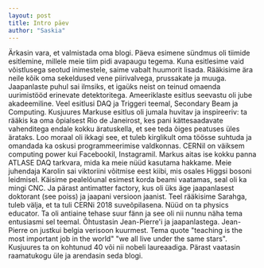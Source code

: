 ```yaml
---
layout: post
title: Intro päev
author: "Saskia"
---
```


Ärkasin vara, et valmistada oma blogi. Päeva esimene sündmus oli tiimide esitlemine, millele meie tiim pidi avapaugu tegema. Kuna esitlesime vaid võistlusega seotud inimestele, saime vabalt huumorit lisada. Rääkisime ära neile kõik oma sekeldused vene piirivalvega, prussakate ja muuga. Jaapanlaste puhul sai ilmsiks, et igaüks neist on teinud omaenda uurimistööd erinevate detektoritega. Ameeriklaste esitlus seevastu oli jube akadeemiline.
Veel esitlusi DAQ ja Triggeri teemal, Secondary Beam ja Computing. 
Kusjuures Markuse esitlus oli jumala huvitav ja inspireeriv: ta rääkis ka oma õpialsest Rio de Janeirost, kes pani kättesaadavate vahenditega endale kokku äratuskella, et see teda õiges peatuses üles ärataks. Loo moraal oli ikkagi see, et tuleb kirglikult oma töösse suhtuda ja omandada ka oskusi programmeerimise valdkonnas. CERNil on väiksem computing power kui Facebookil, Instagramil. Markus aitas ise kokku panna ATLASE DAQ tarkvara, mida ka meie nüüd kasutama hakkame. Meie juhendaja Karolin sai viktoriini võitmise eest kiibi, mis osales Higgsi bosoni leidmisel. 
Käisime pealelõunal esimest korda beami vaatamas, seal oli ka mingi CNC. Ja pärast antimatter factory, kus oli üks äge jaapanlasest doktorant (see poiss) ja jaapani versioon jaanist. Teel rääkisime Sarahga, tuleb välja, et ta tuli CERNi 2018 suveõpilasena. Nüüd on ta physics educator. Ta oli antiaine tehase suur fänn ja see oli nii nunnu näha tema entusiasmi sel teemal.
Õhtustasin Jean-Pierre'i ja jaapanlastega. Jean-Pierre on justkui belgia verisoon kuurmest. Tema quote "teaching is the most important job in the world" "we all live under the same stars". Kusjuures ta on kohtunud 40 või nii nobeli laureaadiga.
Pärast vaatasin raamatukogu üle ja arendasin seda blogi. 
